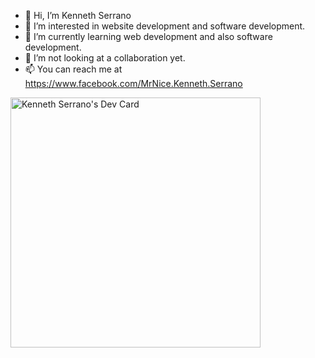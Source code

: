 - 👋 Hi, I’m Kenneth Serrano
- 👀 I’m interested in website development and software development.
- 🌱 I’m currently learning web development and also software development.
- 💞️ I’m not looking at a collaboration yet.
- 📫 You can reach me at https://www.facebook.com/MrNice.Kenneth.Serrano

<a href="https://app.daily.dev/Ken_Karamby"><img src="https://api.daily.dev/devcards/6f280c5d6bb84631b0544272a81dabf9.png?r=ppx" width="400" alt="Kenneth Serrano's Dev Card"/></a>

<!---
K-Karambit/K-Karambit is a ✨ special ✨ repository because its `README.md` (this file) appears on your GitHub profile.
You can click the Preview link to take a look at your changes.
--->
